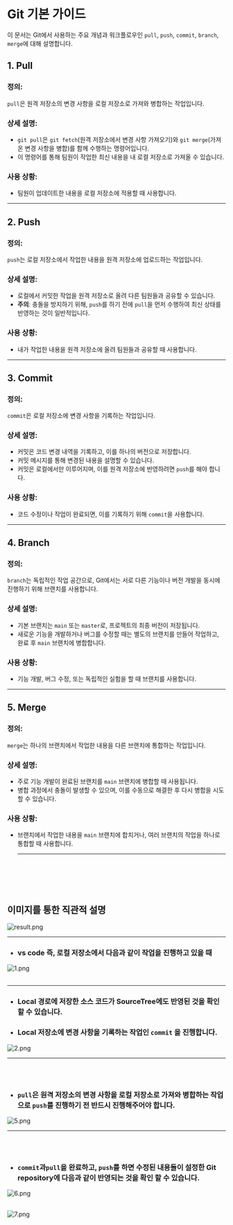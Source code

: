 # Git 기본 가이드

이 문서는 Git에서 사용하는 주요 개념과 워크플로우인 `pull`, `push`, `commit`, `branch`, `merge`에 대해 설명합니다.

## 1. Pull

### 정의:
`pull`은 원격 저장소의 변경 사항을 로컬 저장소로 가져와 병합하는 작업입니다.

### 상세 설명:
- `git pull`은 `git fetch`(원격 저장소에서 변경 사항 가져오기)와 `git merge`(가져온 변경 사항을 병합)를 함께 수행하는 명령어입니다.
- 이 명령어를 통해 팀원이 작업한 최신 내용을 내 로컬 저장소로 가져올 수 있습니다.

### 사용 상황:
- 팀원이 업데이트한 내용을 로컬 저장소에 적용할 때 사용합니다.

---

## 2. Push

### 정의:
`push`는 로컬 저장소에서 작업한 내용을 원격 저장소에 업로드하는 작업입니다.

### 상세 설명:
- 로컬에서 커밋한 작업을 원격 저장소로 올려 다른 팀원들과 공유할 수 있습니다.
- **주의**: 충돌을 방지하기 위해, `push`를 하기 전에 `pull`을 먼저 수행하여 최신 상태를 반영하는 것이 일반적입니다.

### 사용 상황:
- 내가 작업한 내용을 원격 저장소에 올려 팀원들과 공유할 때 사용합니다.

---

## 3. Commit

### 정의:
`commit`은 로컬 저장소에 변경 사항을 기록하는 작업입니다.

### 상세 설명:
- 커밋은 코드 변경 내역을 기록하고, 이를 하나의 버전으로 저장합니다.
- 커밋 메시지를 통해 변경된 내용을 설명할 수 있습니다.
- 커밋은 로컬에서만 이루어지며, 이를 원격 저장소에 반영하려면 `push`를 해야 합니다.

### 사용 상황:
- 코드 수정이나 작업이 완료되면, 이를 기록하기 위해 `commit`을 사용합니다.

---

## 4. Branch

### 정의:
`branch`는 독립적인 작업 공간으로, Git에서는 서로 다른 기능이나 버전 개발을 동시에 진행하기 위해 브랜치를 사용합니다.

### 상세 설명:
- 기본 브랜치는 `main` 또는 `master`로, 프로젝트의 최종 버전이 저장됩니다.
- 새로운 기능을 개발하거나 버그를 수정할 때는 별도의 브랜치를 만들어 작업하고, 완료 후 `main` 브랜치에 병합합니다.

### 사용 상황:
- 기능 개발, 버그 수정, 또는 독립적인 실험을 할 때 브랜치를 사용합니다.

---

## 5. Merge

### 정의:
`merge`는 하나의 브랜치에서 작업한 내용을 다른 브랜치에 통합하는 작업입니다.

### 상세 설명:
- 주로 기능 개발이 완료된 브랜치를 `main` 브랜치에 병합할 때 사용됩니다.
- 병합 과정에서 충돌이 발생할 수 있으며, 이를 수동으로 해결한 후 다시 병합을 시도할 수 있습니다.

### 사용 상황:
- 브랜치에서 작업한 내용을 `main` 브랜치에 합치거나, 여러 브랜치의 작업을 하나로 통합할 때 사용합니다.

  ---
  
<br> <!-- 추가적인 간격을 위한 줄 바꿈 -->
<br> <!-- 추가적인 간격을 위한 줄 바꿈 -->
<br> <!-- 추가적인 간격을 위한 줄 바꿈 -->
<br> <!-- 추가적인 간격을 위한 줄 바꿈 -->

## 이미지를 통한 직관적 설명


![result.png](https://github.com/yeonhochi/use_github/blob/main/result.png)

---

- ### vs code 즉, 로컬 저장소에서 다음과 같이 작업을 진행하고 있을 때


![1.png](https://github.com/yeonhochi/use_github/blob/main/1.png)
<br> <!-- 추가적인 간격을 위한 줄 바꿈 -->
<br> <!-- 추가적인 간격을 위한 줄 바꿈 -->

---


- ### Local 경로에 저장한 소스 코드가 SourceTree에도 반영된 것을 확인 할 수 있습니다.
- ### Local 저장소에 변경 사항을 기록하는 작업인 `commit` 을 진행합니다.


![2.png](https://github.com/yeonhochi/use_github/blob/main/2.png)

---
<br> <!-- 추가적인 간격을 위한 줄 바꿈 -->
<br> <!-- 추가적인 간격을 위한 줄 바꿈 -->


- ### `pull`은 원격 저장소의 변경 사항을 로컬 저장소로 가져와 병합하는 작업으로 `push`를 진행하기 전 반드시 진행해주어야 합니다.




![5.png](https://github.com/yeonhochi/use_github/blob/main/5.png)

---

<br> <!-- 추가적인 간격을 위한 줄 바꿈 -->
<br> <!-- 추가적인 간격을 위한 줄 바꿈 -->

- ### `commit`과`pull`을 완료하고, `push`를 하면 수정된 내용들이 설정한 Git repository에 다음과 같이 반영되는 것을 확인 할 수 있습니다.




![6.png](https://github.com/yeonhochi/use_github/blob/main/6.png)
<br><br>




![7.png](https://github.com/yeonhochi/use_github/blob/main/7.png)


